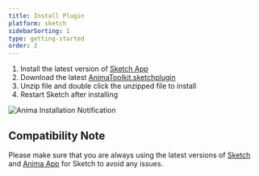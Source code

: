 ```yaml
---
title: Install Plugin
platform: sketch
sidebarSorting: 1
type: getting-started
order: 2
---
```


1. Install the latest version of [Sketch App](https://www.sketchapp.com/updates/)
2. Download the latest [AnimaToolkit.sketchplugin](https://www.animaapp.com/changelog)
3. Unzip file and double click the unzipped file to install
4. Restart Sketch after installing

![Anima Installation Notification](https://s3.amazonaws.com/animaapp/docs/sketch/Getting%20Started%20-%20Install.png)


## Compatibility Note

Please make sure that you are always using the latest versions of [Sketch](https://www.sketchapp.com/updates/) and [Anima App](http://www.animaapp.com/changelog) for Sketch to avoid any issues.
